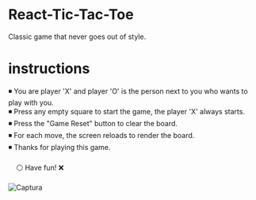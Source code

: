 # React-Tic-Tac-Toe
Classic game that never goes out of style.

# instructions

◾ You are player 'X' and player 'O' is the person next to you who wants to play with you.<br>
◾ Press any empty square to start the game, the player 'X' always starts.<br>
◾ Press the "Game Reset" button to clear the board.<br>
◾ For each move, the screen reloads to render the board. <br>
◾ Thanks for playing this game.<br>
<br>
&nbsp;&nbsp;&nbsp;&nbsp;⚪ Have fun! ❌
<br><br>
![Captura](https://github.com/jacobomk/Tic-Tac-Toe/assets/118301551/3e0e22ae-f1cc-4827-a10f-5990e5f546c6)
